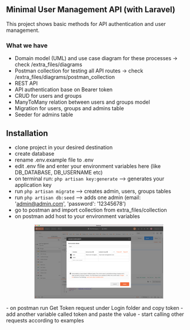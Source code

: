 ## Minimal User Management API (with Laravel)

This project shows basic methods for API authentication and user management.


### What we have 

- Domain model (UML) and use case diagram for these processes -> check /extra_files/diagrams
- Postman collection for testing all API routes -> check /extra_files/diagrams/postman_collection
- REST API
- API authentication base on Bearer token 
- CRUD for users and groups
- ManyToMany relation between users and groups model
- Migration for users, groups and admins table
- Seeder for admins table

## Installation

- clone project in your desired destination
- create database
- rename .env.example file to .env
- edit .env file and enter your environment variables here (like DB_DATABASE, DB_USERNAME etc)
- on terminal run: ```php artisan key:generate``` --> generates your application key
- run ```php artisan migrate``` --> creates admin, users, groups tables
- run ```php artisan db:seed``` --> adds one admin (email: 'admin@admin.com', 'password': '12345678')
- go to postman and import collection from extra_files/collection
- on postman add host to your environment variables
<p align="center">
  <img src="extra_files/images/postman_manage_environment.png" width="350" title="environment management">
</p>
- on postman run Get Token request under Login folder and copy token
- add another variable called token and paste the value
- start calling other requests according to examples

